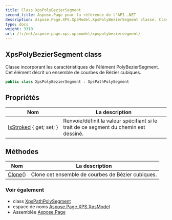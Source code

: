 ```yaml
---
title: Class XpsPolyBezierSegment
second_title: Aspose.Page pour la référence de l'API .NET
description: Aspose.Page.XPS.XpsModel.XpsPolyBezierSegment classe. Classe incorporant les caractéristiques de lélément PolyBezierSegment. Cet élément décrit un ensemble de courbes de Bézier cubiques.
type: docs
weight: 3310
url: /fr/net/aspose.page.xps.xpsmodel/xpspolybeziersegment/
---
```

## XpsPolyBezierSegment class

Classe incorporant les caractéristiques de l'élément PolyBezierSegment. Cet élément décrit un ensemble de courbes de Bézier cubiques.

```csharp
public class XpsPolyBezierSegment : XpsPathPolySegment
```

## Propriétés

| Nom | La description |
| --- | --- |
| [IsStroked](../../aspose.page.xps.xpsmodel/xpspathsegment/isstroked/) { get; set; } | Renvoie/définit la valeur spécifiant si le trait de ce segment du chemin est dessiné. |

## Méthodes

| Nom | La description |
| --- | --- |
| [Clone](../../aspose.page.xps.xpsmodel/xpspolybeziersegment/clone/)() | Clone cet ensemble de courbes de Bézier cubiques. |

### Voir également

* class [XpsPathPolySegment](../xpspathpolysegment/)
* espace de noms [Aspose.Page.XPS.XpsModel](../../aspose.page.xps.xpsmodel/)
* Assemblée [Aspose.Page](../../)


